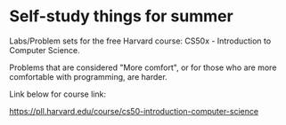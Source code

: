 # Self-study things for summer

Labs/Problem sets for the free Harvard course: CS50x - Introduction to Computer Science.

Problems that are considered "More comfort", or for those who are more comfortable with programming, are harder.

Link below for course link:

https://pll.harvard.edu/course/cs50-introduction-computer-science
